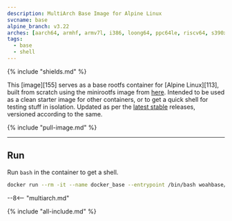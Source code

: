 ```yaml
---
description: MultiArch Base Image for Alpine Linux
svcname: base
alpine_branch: v3.22
arches: [aarch64, armhf, armv7l, i386, loong64, ppc64le, riscv64, s390x, x86_64]
tags:
  - base
  - shell
---
```


{% include "shields.md" %}

This [image][155] serves as a base rootfs container for [Alpine Linux][113],
built from scratch using the minirootfs image from [here][1].
Intended to be used as a clean starter image for other containers,
or to get a quick shell for testing stuff in isolation. Updated as
per the [latest stable][2] releases, versioned according to the
same.

{% include "pull-image.md" %}

---
Run
---

Run `bash` in the container to get a shell.

``` sh
docker run --rm -it --name docker_base --entrypoint /bin/bash woahbase/alpine-base
```
--8<-- "multiarch.md"

[1]: https://dl-cdn.alpinelinux.org/alpine/
[2]: https://dl-cdn.alpinelinux.org/alpine/latest-stable/releases/
[3]: https://github.com/alpinelinux/docker-alpine

{% include "all-include.md" %}
